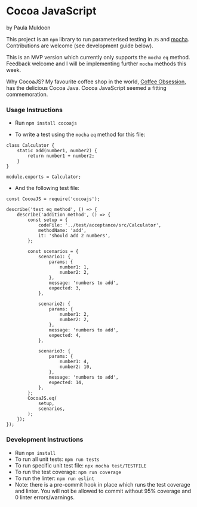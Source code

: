 # Cocoa JavaScript
by Paula Muldoon

This project is an `npm` library to run parameterised testing in `JS` and [mocha](https://www.npmjs.com/package/mocha). Contributions are welcome (see development guide below).

This is an MVP version which currently only supports the `mocha` `eq` method. Feedback welcome and I will be implementing further `mocha` methods this week.

Why CocoaJS? My favourite coffee shop in the world, [Coffee Obsession](https://coffeeobsession.com/), has the delicious Cocoa Java. Cocoa JavaScript seemed a fitting commemoration. 

### Usage Instructions
- Run `npm install cocoajs`

- To write a test using the `mocha` `eq` method for this file:
```
class Calculator {
    static add(number1, number2) {
        return number1 + number2;
    }
}

module.exports = Calculator;
```

- And the following test file:
```apple js
const CocoaJS = require('cocoajs');

describe('test eq method', () => {
    describe('addition method', () => {
        const setup = {
            codeFile: '../test/acceptance/src/Calculator',
            methodName: 'add',
            it: 'should add 2 numbers',
        };

        const scenarios = {
            scenario1: {
                params: {
                    number1: 1,
                    number2: 2,
                },
                message: 'numbers to add',
                expected: 3,
            },

            scenario2: {
                params: {
                    number1: 2,
                    number2: 2,
                },
                message: 'numbers to add',
                expected: 4,
            },

            scenario3: {
                params: {
                    number1: 4,
                    number2: 10,
                },
                message: 'numbers to add',
                expected: 14,
            },
        };
        CocoaJS.eq(
            setup,
            scenarios,
        );
    });
});

```

### Development Instructions
- Run `npm install`
- To run all unit tests: `npm run tests`
- To run specific unit test file: `npx mocha test/TESTFILE`
- To run the test coverage: `npm run coverage`
- To run the linter: `npm run eslint`
- Note: there is a pre-commit hook in place which runs the test coverage and linter. You will not be allowed to commit without 95% coverage and 0 linter errors/warnings.

